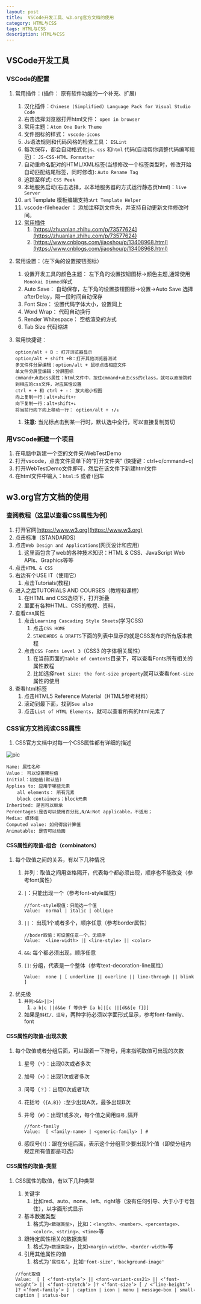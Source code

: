 ```yaml
---
layout: post
title:  VSCode开发工具、w3.org官方文档的使用
category: HTML与CSS
tags: HTML与CSS
description: HTML与CSS
--- 
```


## VSCode开发工具
###  VSCode的配置
1. 常用插件：(插件： 原有软件功能的一个补充、扩展)
    1. 汉化插件：`Chinese (Simplified) Language Pack for Visual Studio Code`
    2. 右击选择浏览器打开html文件： `open in browser`
    3. 常用主题：`Atom One Dark Theme`
    4. 文件图标的样式： `vscode-icons` 
    5. Js语法规则和代码风格的检查工具： `ESLint`
    6. 每次保存，都会自动格式化`js、css` 和`html` 代码(自动帮你调整代码编写规范)： `JS-CSS-HTML Formatter`
    7. 自动重命名配对的HTML/XML标签(当想修改一个标签类型时，修改开始自动匹配结尾标签，同时修改): `Auto Rename Tag`
    8. 追踪至样式: `CSS Peek`
    9. 本地服务启动(右击选择，以本地服务器的方式运行静态页html)：`live Server`
    10. art Template 模板编辑支持:`Art Template Helper`
    11. vscode-fileheader ： 添加注释到文件头，并支持自动更新文件修改时间。
    12. [常用插件](https://blog.csdn.net/weixin_45601379/article/details/100550421)
        1. [https://zhuanlan.zhihu.com/p/73577624](https://zhuanlan.zhihu.com/p/73577624)
        2. [https://www.cnblogs.com/jiaoshou/p/13408968.html](https://www.cnblogs.com/jiaoshou/p/13408968.html)
    
2. 常用设置：（左下角的设置按钮图标）
    1. 设置开发工具的颜色主题： 左下角的设置按钮图标->颜色主题,通常使用`Monokai Dimmed`样式
    2. Auto Save： 自动保存，左下角的设置按钮图标->设置->Auto Save 选择 afterDelay，隔一段时间自动保存
    3. Font Size： 设置代码字体大小，设置同上
    4. Word Wrap： 代码自动换行
    5. Render Whitespace： 空格渲染的方式
    6. Tab Size 代码缩进
3. 常用快捷键：
    
    ```
    option/alt + B : 打开浏览器显示
    option/alt + shift +B：打开其他浏览器测试
    多文件件分屏编辑：option/alt + 鼠标点击相应文件
    单文件分屏显编辑：分屏图标
    cmmand+点击css属性：html文件中，按住cmmand+点击css的class，就可以直接跳转到相应的css文件，对应属性设置
    ctrl + + 和 ctrl + -： 放大缩小视图
    向上复制一行：alt+shift+↑
    向下复制一行：alt+shift+↓
    将当前行向下向上移动一行： option/alt + ↑/↓
    ```
    
    1. **注意:** 当光标点击到某一行时，默认选中全行，可以直接复制剪切
    
### 用VSCode新建一个项目
1. 在电脑中新建一个空的文件夹:WebTestDemo
2. 打开vscode，点击文件菜单下的“打开文件夹” (快捷键：ctrl+o/cmmand+o)
3. 打开WebTestDemo文件即可，然后在该文件下新建html文件
4. 在html文件中输入：`html:5` 或者`!`回车

## w3.org官方文档的使用

### 查阅教程（这里以查看CSS属性为例）
1. 打开官网[https://www.w3.org](https://www.w3.org)
2. 点击标准（STANDARDS）
3. 点击`Web Design and Applications`(网页设计和应用)
    1. 这里面包含了web的各种技术知识：HTML & CSS、JavaScript Web APIs、Graphics等等
4. 点击`HTML & CSS`
5. 右边有个USE IT（使用它）
    1. 点击Tutorials(教程)
6. 进入之后TUTORIALS AND COURSES（教程和课程）
    1. 在HTML and CSS选项下，打开折叠
    2. 里面有各种HTML、CSS的教程、资料，
7. 查看css属性
    1. 点击`Learning Cascading Style Sheets`(学习CSS)
        1. 点击`CSS HOME`
        2. `STAN­DARDS & DRAFTS`下面的列表中显示的就是CSS发布的所有版本教程
    2. 点击`CSS Fonts Level 3`（CSS3 的字体相关属性）
        1. 在当前页面的`Table of contents`目录下，可以查看Fonts所有相关的属性教程
        2. 比如选择`Font size: the font-size property`就可以查看`font-size`属性的使用
8. 查看html标签
    1. 点击HTML5 Reference Material（HTML5参考材料）
    2. 滚动到最下面，找到`See also`
    3. 点击`List of HTML Elements`，就可以查看所有的html元素了

### CSS官方文档阅读CSS属性
1. CSS官方文档中对每一个CSS属性都有详细的描述

![pic](https://gitee.com/zhonghua123/blogimgs/raw/master/img/webzh_43.png/)

```
Name: 属性名称
Value： 可以设置哪些值
Initial：初始值(默认值)
Applies to: 应用于哪些元素
    all elements： 所有元素
    block containers：block元素
Inherited: 是否可以继承
Percentages:是否可以使用百分比,N/A:Not applicable，不适用；
Media: 媒体组
Computed value: 如何得出计算值
Animatable: 是否可以动画
```

#### CSS属性的取值-组合（combinators）
1. 每个取值之间的关系，有以下几种情况
    1. 并列：取值之间用空格隔开，代表每个都必须出现，顺序也不能改变（参考font属性）
    2. `|`：只能出现一个（参考font-style属性）
        
        ```
        //font-style取值：只能选一个值
        Value:	normal | italic | oblique
        ```
    3. `||`： 出现1个或者多个，顺序任意（参考border属性）
        
        ```
        //boder取值：可设置任意一个，无顺序
        Value:	<line-width> || <line-style> || <color>
        ```
    4. `&&`: 每个都必须出现，顺序任意
    5. `[]`: 分组，代表是一个整体（参考text-decoration-line属性）
        
        ```
        Value:	none | [ underline || overline || line-through || blink ]
        ```
2. 优先级
    1. `并列>&&>||>|`
        1. `a b|c ||d&&e f 等价于 [a b]|[c ||[d&&[e f]]]`
    2. 如果是`斜杠/、逗号`，两种字符必须以字面形式显示，参考font-family、font


#### CSS属性的取值-出现次数
1. 每个取值或者分组后面，可以跟着一下符号，用来指明取值可出现的次数
    1. 星号（`*`）：出现0次或者多次
    2. 加号（`+`）：出现1次或者多次
    3. 问号（`？`）：出现0次或者1次
    4. 花括号（`{A,B}`）:至少出现A次，最多出现B次
    5. 井号（`#`）：出现1或多次，每个值之间用`逗号,`隔开
        
        ```
        //font-family
        Value:	[ <family-name> | <generic-family> ] #
        ```
    6. 感叹号(`!`)：跟在分组后面，表示这个分组至少要出现1个值（即使分组内规定所有值都是可选）


#### CSS属性的取值-类型
1. CSS属性的取值，有以下几种类型
    1. 关键字
        1. 比如red、auto、none、left、right等（没有任何引导、大于小于号包住），以字面形式显示
    2. 基本数据类型
        1. 格式为`<数据类型>`，比如：`<length>、<number>、<percentage>、<color>、<string>、<time>`等
    3. 跟特定属性相关的数据类型
        1. 格式为`<数据类型>`，比如`<margin-width>、<border-width>`等
    4. 引用其他属性的值
        1. 格式为`’属性名‘`，比如`'font-size','background-image'`
    
    ```
    //font取值
    Value:	[ [ <‘font-style’> || <font-variant-css21> || <‘font-weight’> || <‘font-stretch’> ]? <‘font-size’> [ / <‘line-height’> ]? <‘font-family’> ] | caption | icon | menu | message-box | small-caption | status-bar
    ```



